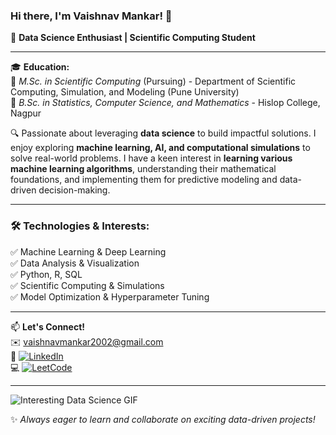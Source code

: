 ### Hi there, I'm Vaishnav Mankar! 👋

🚀 **Data Science Enthusiast | Scientific Computing Student**

---

🎓 **Education:**  
📌 *M.Sc. in Scientific Computing* (Pursuing) - Department of Scientific Computing, Simulation, and Modeling (Pune University)  
📌 *B.Sc. in Statistics, Computer Science, and Mathematics* - Hislop College, Nagpur  

🔍 Passionate about leveraging **data science** to build impactful solutions. I enjoy exploring **machine learning, AI, and computational simulations** to solve real-world problems. I have a keen interest in **learning various machine learning algorithms**, understanding their mathematical foundations, and implementing them for predictive modeling and data-driven decision-making.

---

### 🛠️ Technologies & Interests:
✅ Machine Learning & Deep Learning  
✅ Data Analysis & Visualization  
✅ Python, R, SQL  
✅ Scientific Computing & Simulations  
✅ Model Optimization & Hyperparameter Tuning  

---

📫 **Let's Connect!**  
✉️ vaishnavmankar2002@gmail.com  
🔗 [![LinkedIn](https://img.shields.io/badge/-LinkedIn-blue?style=flat&logo=linkedin)](https://www.linkedin.com/in/vaishnav-mankar-616454205/)  
💻 [![LeetCode](https://img.shields.io/badge/-LeetCode-orange?style=flat&logo=leetcode)](https://leetcode.com/u/vmankar2910/)  

---

![Interesting Data Science GIF](https://media.giphy.com/media/xT9IgzoKnwFNmISR8I/giphy.gif)  

✨ *Always eager to learn and collaborate on exciting data-driven projects!*

